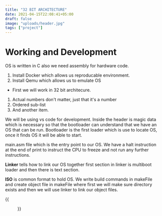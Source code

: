 ```yaml
---
title: "32 BIT ARCHITECTURE"
date: 2021-04-15T22:08:41+05:00
draft: false
image: "uploads/header.jpg"
tags: ["project"]
---
```


# Working and Development

OS is written in C also we need assembly for hardware code.

1. Install Docker which allows us reproducable environment.
2. Install Qemu which allows us to emulate OS

- First we will work in 32 bit architecure.

1. Actual numbers don't matter, just that it's a number
1. Ordered sub-list
1. And another item.

We will be using vs code for development.
Inside the header is magic data which is necessary so that the bootloader can understand that we have an OS that can be run.
Bootloader is the first loader which is use to locate OS, once it finds OS it will be able to start.

main.asm file which is the entry point to our OS.
We have a halt instruction at the end of print to instruct the CPU to freeze and not run any further instructions.

**Linker**
tells how to link our OS together first section in linker is multiboot loader and then there is text section.

**ISO** is common format to hold OS.
We write build commands in makeFile and create object file in makeFile where first we will make sure directory exists and then we will use linker to link our object files.

{{<figure src = "/uploads/screenshot.jpg">}}
